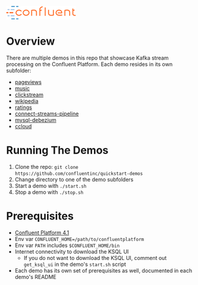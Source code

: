 ![image](images/confluent-logo-300-2.png)

# Overview

There are multiple demos in this repo that showcase Kafka stream processing on the Confluent Platform.  Each demo resides in its own subfolder:

* [pageviews](pageviews/README.md)
* [music](music/README.md)
* [clickstream](clickstream/README.md)
* [wikipedia](wikipedia/README.md)
* [ratings](ratings/README.md)
* [connect-streams-pipeline](connect-streams-pipeline/README.md)
* [mysql-debezium](mysql-debezium/README.md)
* [ccloud](ccloud/README.md)

# Running The Demos

1. Clone the repo: `git clone https://github.com/confluentinc/quickstart-demos`
2. Change directory to one of the demo subfolders
3. Start a demo with `./start.sh`
4. Stop a demo with `./stop.sh`

# Prerequisites

* [Confluent Platform 4.1](https://www.confluent.io/download/)
* Env var `CONFLUENT_HOME=/path/to/confluentplatform`
* Env var `PATH` includes `$CONFLUENT_HOME/bin`
* Internet connectivity to download the KSQL UI
  * If you do not want to download the KSQL UI, comment out ``get_ksql_ui`` in the demo's ``start.sh`` script
* Each demo has its own set of prerequisites as well, documented in each demo's README
